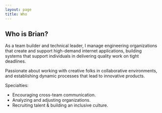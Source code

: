 ```yaml
---
layout: page
title: Who
---
```


<article class="content">

<h1 class="content-title">Who is Brian?</h1>

<section class="content-body load-external-scripts">

<p>As a team builder and technical leader, I manage engineering organizations that create and support high-demand internet applications, building systems that support individuals in delivering quality work on tight deadlines.</p>

<p>Passionate about working with creative folks in collaborative environments, and establishing dynamic processes that lead to innovative products.</p>

<!--kg-card-begin: markdown-->
<p>Specialties:</p>
<ul>
<li>Encouraging cross-team communication.</li>
<li>Analyzing and adjusting organizations.</li>
<li>Recruiting talent &amp; building an inclusive culture.</li>
</ul>
<!--kg-card-end: markdown-->

</section>

</article>
